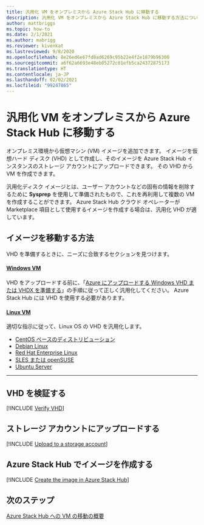 ```yaml
---
title: 汎用化 VM をオンプレミスから Azure Stack Hub に移動する
description: 汎用化 VM をオンプレミスから Azure Stack Hub に移動する方法について説明します。
author: mattbriggs
ms.topic: how-to
ms.date: 2/1/2021
ms.author: mabrigg
ms.reviewer: kivenkat
ms.lastreviewed: 9/8/2020
ms.openlocfilehash: 8e26ed6e67fd8ad6269c95b22e4f2e1879b96300
ms.sourcegitcommit: a6f62a6693e48eb05272c01efb5ca24372875173
ms.translationtype: HT
ms.contentlocale: ja-JP
ms.lasthandoff: 02/02/2021
ms.locfileid: "99247865"
---
```

# <a name="move-a-generalized-vm-from-on-premises-to-azure-stack-hub"></a>汎用化 VM をオンプレミスから Azure Stack Hub に移動する

オンプレミス環境から仮想マシン (VM) イメージを追加できます。 イメージを仮想ハード ディスク (VHD) として作成し、そのイメージを Azure Stack Hub インスタンスのストレージ アカウントにアップロードできます。 その VHD から VM を作成できます。

汎用化ディスク イメージとは、ユーザー アカウントなどの固有の情報を削除するために **Sysprep** を使用して準備されたもので、これを再利用して複数の VM を作成することができます。 Azure Stack Hub クラウド オペレーターが Marketplace 項目として使用するイメージを作成する場合は、汎用化 VHD が適しています。

## <a name="how-to-move-an-image"></a>イメージを移動する方法

VHD を準備するときに、ニーズに合致するセクションを見つけます。

#### <a name="windows-vm"></a>[Windows VM](#tab/port-win)

VHD をアップロードする前に、「[Azure にアップロードする Windows VHD または VHDX を準備する](/azure/virtual-machines/windows/prepare-for-upload-vhd-image)」の手順に従って正しく汎用化してください。 Azure Stack Hub には VHD を使用する必要があります。

#### <a name="linux-vm"></a>[Linux VM](#tab/port-linux)

適切な指示に従って、Linux OS の VHD を汎用化します。

- [CentOS ベースのディストリビューション](/azure/virtual-machines/linux/create-upload-centos?toc=%2fazure%2fvirtual-machines%2flinux%2ftoc.json)
- [Debian Linux](/azure/virtual-machines/linux/debian-create-upload-vhd?toc=%2fazure%2fvirtual-machines%2flinux%2ftoc.json)
- [Red Hat Enterprise Linux](../operator/azure-stack-redhat-create-upload-vhd.md)
- [SLES または openSUSE](/azure/virtual-machines/linux/suse-create-upload-vhd?toc=%2fazure%2fvirtual-machines%2flinux%2ftoc.json)
- [Ubuntu Server](/azure/virtual-machines/linux/create-upload-ubuntu?toc=%2fazure%2fvirtual-machines%2flinux%2ftoc.json)

---

## <a name="verify-your-vhd"></a>VHD を検証する

[!INCLUDE [Verify VHD](../includes/user-compute-verify-vhd.md)]
## <a name="upload-to-a-storage-account"></a>ストレージ アカウントにアップロードする

[!INCLUDE [Upload to a storage account](../includes/user-compute-upload-vhd.md)]

## <a name="create-the-image-in-azure-stack-hub"></a>Azure Stack Hub でイメージを作成する

[!INCLUDE [Create the image in Azure Stack Hub](../includes/user-compute-create-image.md)]

## <a name="next-steps"></a>次のステップ

[Azure Stack Hub への VM の移動の概要](vm-move-overview.md)
